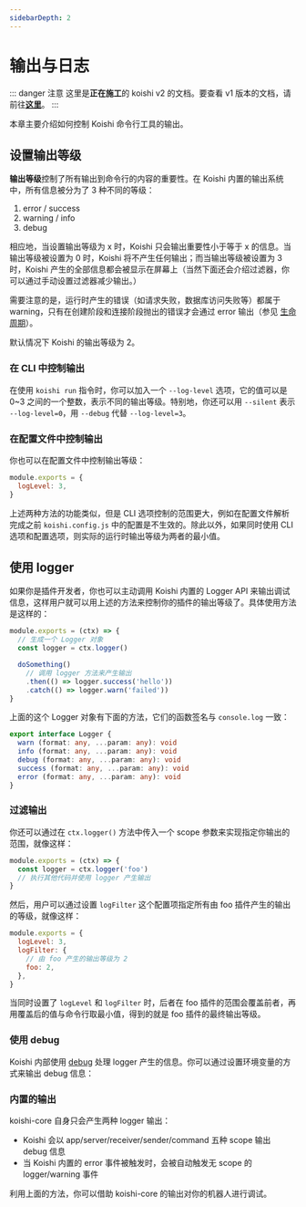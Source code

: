 ```yaml
---
sidebarDepth: 2
---
```


# 输出与日志 <Badge text="1.3.0+"/>

::: danger 注意
这里是**正在施工**的 koishi v2 的文档。要查看 v1 版本的文档，请前往[**这里**](/v1/)。
:::

本章主要介绍如何控制 Koishi 命令行工具的输出。

## 设置输出等级

**输出等级**控制了所有输出到命令行的内容的重要性。在 Koishi 内置的输出系统中，所有信息被分为了 3 种不同的等级：

1. error / success
2. warning / info
3. debug

相应地，当设置输出等级为 x 时，Koishi 只会输出重要性小于等于 x 的信息。当输出等级被设置为 0 时，Koishi 将不产生任何输出；而当输出等级被设置为 3 时，Koishi 产生的全部信息都会被显示在屏幕上（当然下面还会介绍过滤器，你可以通过手动设置过滤器减少输出。）

需要注意的是，运行时产生的错误（如请求失败，数据库访问失败等）都属于 warning，只有在创建阶段和连接阶段抛出的错误才会通过 error 输出（参见 [生命周期](./plugin-and-context.md#生命周期)）。

默认情况下 Koishi 的输出等级为 2。

### 在 CLI 中控制输出

在使用 `koishi run` 指令时，你可以加入一个 `--log-level` 选项，它的值可以是 0~3 之间的一个整数，表示不同的输出等级。特别地，你还可以用 `--silent` 表示 `--log-level=0`，用 `--debug` 代替 `--log-level=3`。

### 在配置文件中控制输出

你也可以在配置文件中控制输出等级：

```js koishi.config.js
module.exports = {
  logLevel: 3,
}
```

上述两种方法的功能类似，但是 CLI 选项控制的范围更大，例如在配置文件解析完成之前 `koishi.config.js` 中的配置是不生效的。除此以外，如果同时使用 CLI 选项和配置选项，则实际的运行时输出等级为两者的最小值。

## 使用 logger

如果你是插件开发者，你也可以主动调用 Koishi 内置的 Logger API 来输出调试信息，这样用户就可以用上述的方法来控制你的插件的输出等级了。具体使用方法是这样的：

```js my-plugin.js
module.exports = (ctx) => {
  // 生成一个 Logger 对象
  const logger = ctx.logger()

  doSomething()
    // 调用 logger 方法来产生输出
    .then(() => logger.success('hello'))
    .catch(() => logger.warn('failed'))
}
```

上面的这个 Logger 对象有下面的方法，它们的函数签名与 `console.log` 一致：

```ts
export interface Logger {
  warn (format: any, ...param: any): void
  info (format: any, ...param: any): void
  debug (format: any, ...param: any): void
  success (format: any, ...param: any): void
  error (format: any, ...param: any): void
}
```

### 过滤输出

你还可以通过在 `ctx.logger()` 方法中传入一个 scope 参数来实现指定你输出的范围，就像这样：

```js plugin-foo.js
module.exports = (ctx) => {
  const logger = ctx.logger('foo')
  // 执行其他代码并使用 logger 产生输出
}
```

然后，用户可以通过设置 `logFilter` 这个配置项指定所有由 foo 插件产生的输出的等级，就像这样：

```js koishi.config.js
module.exports = {
  logLevel: 3,
  logFilter: {
    // 由 foo 产生的输出等级为 2
    foo: 2,
  },
}
```

当同时设置了 `logLevel` 和 `logFilter` 时，后者在 foo 插件的范围会覆盖前者，再用覆盖后的值与命令行取最小值，得到的就是 foo 插件的最终输出等级。

### 使用 debug

Koishi 内部使用 [debug](https://github.com/visionmedia/debug) 处理 logger 产生的信息。你可以通过设置环境变量的方式来输出 debug 信息：

<Terminal :content="[
  { content: [{ text: '# 对于 linux 和 macOS', class: 'hint' }] },
  { content: ['DEBUG=koishi:*; ', { text: 'koishi', class: 'input' }, ' start'] },
  { content: [] },
  { content: [{ text: '# 对于 Windows', class: 'hint' }] },
  { content: ['$env:DEBUG=koishi:*; ', { text: 'koishi', class: 'input' }, ' start'] },
  { content: [] },
  { content: [{ text: '# 使用 cross-env', class: 'hint' }] },
  { content: [{ text: 'cross-env', class: 'input' }, ' DEBUG=koishi:*; ', { text: 'koishi', class: 'input' }, ' start'] },
]" static></Terminal>

### 内置的输出

koishi-core 自身只会产生两种 logger 输出：

- Koishi 会以 app/server/receiver/sender/command 五种 scope 输出 debug 信息
- 当 Koishi 内置的 error 事件被触发时，会被自动触发无 scope 的 logger/warning 事件

利用上面的方法，你可以借助 koishi-core 的输出对你的机器人进行调试。
